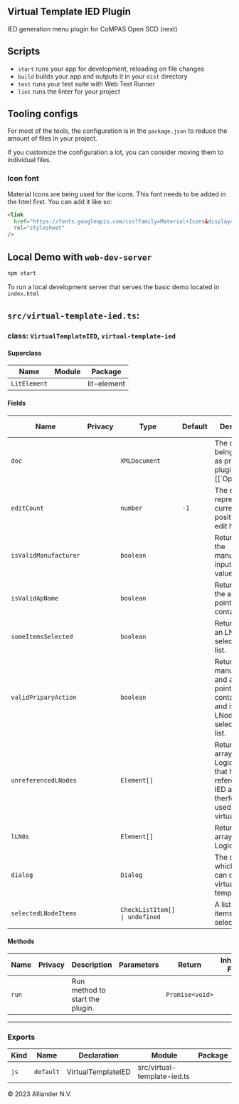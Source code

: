 ## Virtual Template IED Plugin

IED generation menu plugin for CoMPAS Open SCD (next)

## Scripts

- `start` runs your app for development, reloading on file changes
- `build` builds your app and outputs it in your `dist` directory
- `test` runs your test suite with Web Test Runner
- `lint` runs the linter for your project

## Tooling configs

For most of the tools, the configuration is in the `package.json` to reduce the amount of files in your project.

If you customize the configuration a lot, you can consider moving them to individual files.

### Icon font

Material Icons are being used for the icons. This font needs to be added in the html first.
You can add it like so:

```html
<link
  href="https://fonts.googleapis.com/css?family=Material+Icons&display=block"
  rel="stylesheet"
/>
```

## Local Demo with `web-dev-server`

```bash
npm start
```

To run a local development server that serves the basic demo located in `index.html`


## `src/virtual-template-ied.ts`:

### class: `VirtualTemplateIED`, `virtual-template-ied`

#### Superclass

| Name         | Module | Package     |
| ------------ | ------ | ----------- |
| `LitElement` |        | lit-element |

#### Fields

| Name                  | Privacy | Type                           | Default | Description                                                                                                        | Inherited From |
| --------------------- | ------- | ------------------------------ | ------- | ------------------------------------------------------------------------------------------------------------------ | -------------- |
| `doc`                 |         | `XMLDocument`                  |         | The document being edited as provided to plugins by \[\[\`OpenSCD\`]].                                             |                |
| `editCount`           |         | `number`                       | `-1`    | The editCount represents the current position in the edit history.                                                 |                |
| `isValidManufacturer` |         | `boolean`                      |         | Returns true if the manufacturer input contains value.                                                             |                |
| `isValidApName`       |         | `boolean`                      |         | Returns true if the access point input contains value.                                                             |                |
| `someItemsSelected`   |         | `boolean`                      |         | Returns true if an LNode is selected in the list.                                                                  |                |
| `validPriparyAction`  |         | `boolean`                      |         | Returns true if manufacturer and access point fields contain value and if atleast 1 LNode is selected in the list. |                |
| `unreferencedLNodes`  |         | `Element[]`                    |         | Returns an array of Logical Nodes that have no reference to a IED and can therfore be used for the virtual IED.    |                |
| `lLN0s`               |         | `Element[]`                    |         | Returns an array of LLN0 Logical Nodes.                                                                            |                |
| `dialog`              |         | `Dialog`                       |         | The dialog in which the user can create a virtual template IED.                                                    |                |
| `selectedLNodeItems`  |         | `CheckListItem[] \| undefined` |         | A list of LNode items that are selected.                                                                           |                |

#### Methods

| Name  | Privacy | Description                     | Parameters | Return          | Inherited From |
| ----- | ------- | ------------------------------- | ---------- | --------------- | -------------- |
| `run` |         | Run method to start the plugin. |            | `Promise<void>` |                |

<hr/>

### Exports

| Kind | Name      | Declaration        | Module                      | Package |
| ---- | --------- | ------------------ | --------------------------- | ------- |
| `js` | `default` | VirtualTemplateIED | src/virtual-template-ied.ts |         |


&copy; 2023 Alliander N.V.
